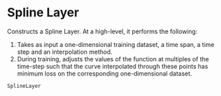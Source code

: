 # Spline Layer

Constructs a Spline Layer. At a high-level, it performs the following:
1. Takes as input a one-dimensional training dataset, a time span, a time step and
an interpolation method.
2. During training, adjusts the values of the function at multiples of the time-step
such that the curve interpolated through these points has minimum loss on the corresponding
one-dimensional dataset.

```@docs
SplineLayer
```
